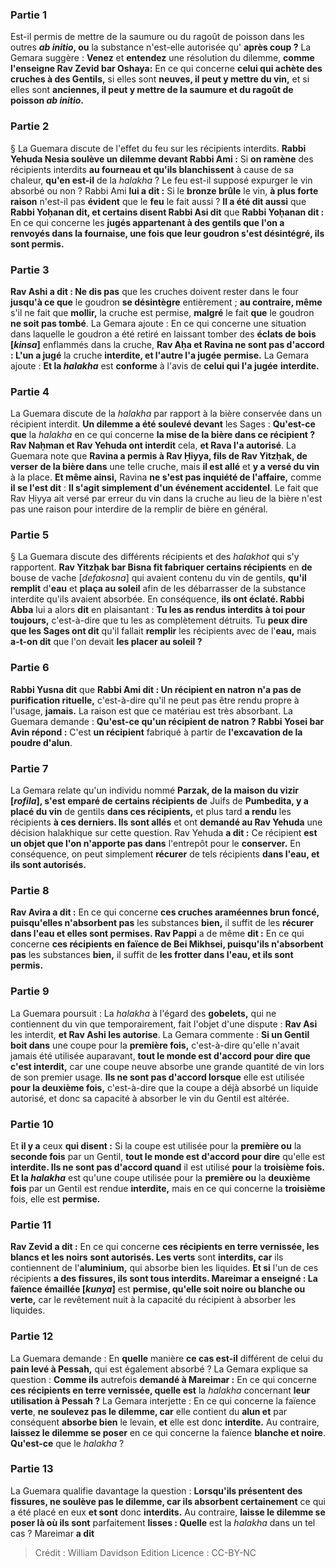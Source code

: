 
### Partie 1
Est-il permis de mettre de la saumure ou du ragoût de poisson dans les outres <b><i>ab initio</i>, ou</b> la substance n'est-elle autorisée qu' <b>après coup ?</b> La Gemara suggère : <b>Venez</b> et <b>entendez</b> une résolution du dilemme, <b>comme l'enseigne Rav Zevid bar Oshaya:</b> En ce qui concerne <b>celui qui achète des cruches à des Gentils,</b> si elles sont <b>neuves, il peut y mettre du vin,</b> et si elles sont <b>anciennes, il peut y mettre de la saumure et du ragoût de poisson <i>ab initio</i>.</b>

### Partie 2
§ La Guemara discute de l'effet du feu sur les récipients interdits. <b>Rabbi Yehuda Nesia soulève un dilemme devant Rabbi Ami :</b> Si <b>on ramène</b> des récipients interdits <b>au fourneau et qu'ils blanchissent</b> à cause de sa chaleur, <b>qu'en est-il</b> de la <i>halakha</i> ? Le feu est-il supposé expurger le vin absorbé ou non ? Rabbi Ami <b>lui a dit :</b> Si le <b>bronze brûle</b> le vin, <b>à plus forte raison</b> n'est-il pas <b>évident</b> que le <b>feu</b> le fait aussi ? <b>Il a été dit aussi</b> que <b>Rabbi Yoḥanan dit, et certains disent Rabbi Asi dit</b> que <b>Rabbi Yoḥanan dit :</b> En ce qui concerne les <b>jugés appartenant à des gentils que l'on a renvoyés dans la fournaise, une fois que leur goudron s'est désintégré, ils sont permis.</b>

### Partie 3
<b>Rav Ashi a dit : Ne dis pas</b> que les cruches doivent rester dans le four <b>jusqu'à ce que</b> le goudron <b>se désintègre</b> entièrement ; <b>au contraire, même</b> s'il ne fait que <b>mollir,</b> la cruche est permise, <b>malgré</b> le fait <b>que</b> le goudron <b>ne soit pas tombé</b>. La Gemara ajoute : En ce qui concerne une situation dans laquelle le goudron a été retiré en laissant tomber des <b>éclats de bois [<i>kinsa</i>]</b> enflammés dans la cruche, <b>Rav Aḥa et Ravina ne sont pas d'accord : L'un a jugé</b> la cruche <b>interdite, et l'autre l'a jugée</b> <b>permise.</b> La Gemara ajoute : <b>Et la <i>halakha</i></b> est <b>conforme</b> à l'avis de <b>celui qui l'a jugée</b> <b>interdite.</b>

### Partie 4
La Guemara discute de la <i>halakha</i> par rapport à la bière conservée dans un récipient interdit. <b>Un dilemme a été soulevé devant</b> les Sages : <b>Qu'est-ce que</b> la <i>halakha</i> en ce qui concerne <b>la mise de la bière dans ce récipient ? Rav Naḥman et Rav Yehuda ont interdit</b> cela, <b>et Rava l'a autorisé</b>. La Guemara note que <b>Ravina a permis à Rav Ḥiyya, fils de Rav Yitzḥak, de verser de la bière dans</b> une telle cruche, mais <b>il est allé</b> et <b>y a versé du vin</b> à la place. <b>Et même ainsi,</b> Ravina <b>ne s'est pas inquiété de l'affaire,</b> comme <b>il se l'est dit</b> : <b>Il s'agit simplement d'un événement accidentel</b>. Le fait que Rav Ḥiyya ait versé par erreur du vin dans la cruche au lieu de la bière n'est pas une raison pour interdire de la remplir de bière en général.

### Partie 5
§ La Guemara discute des différents récipients et des <i>halakhot</i> qui s'y rapportent. <b>Rav Yitzḥak bar Bisna fit fabriquer certains récipients</b> en <b>de</b> bouse de vache [<i>defakosna</i>]</b> qui avaient contenu du vin de gentils, <b>qu'il remplit</b> d'<b>eau</b> et <b>plaça au soleil</b> afin de les débarrasser de la substance interdite qu'ils avaient absorbée. En conséquence, <b>ils ont éclaté. Rabbi Abba</b> lui a alors <b>dit</b> en plaisantant : <b>Tu les as rendus interdits à toi pour toujours,</b> c'est-à-dire que tu les as complètement détruits. Tu <b>peux dire que les Sages ont dit</b> qu'il fallait <b>remplir</b> les récipients avec de l'<b>eau,</b> mais <b>a-t-on dit</b> que l'on devait <b>les placer au soleil ?</b>

### Partie 6
<b>Rabbi Yusna dit</b> que <b>Rabbi Ami dit : Un récipient en natron n'a pas de purification rituelle,</b> c'est-à-dire qu'il ne peut pas être rendu propre à l'usage, <b>jamais.</b> La raison est que ce matériau est très absorbant. La Guemara demande : <b>Qu'est-ce qu'un récipient de natron ? Rabbi Yosei bar Avin répond :</b> C'est <b>un récipient</b> fabriqué à partir de <b>l'excavation de la poudre d'alun</b>.

### Partie 7
La Gemara relate qu'un individu nommé <b>Parzak, de la maison du vizir [<i>rofila</i>], s'est emparé de certains récipients de</b> Juifs de <b>Pumbedita, y a placé du vin</b> de gentils <b>dans ces récipients,</b> et plus tard <b>a rendu</b> les récipients <b>à ces derniers. Ils sont allés</b> et ont <b>demandé au Rav Yehuda</b> une décision halakhique sur cette question. Rav Yehuda <b>a dit :</b> Ce récipient <b>est un objet que l'on n'apporte pas dans</b> l'entrepôt pour le <b>conserver.</b> En conséquence, on peut simplement <b>récurer</b> de tels récipients <b>dans l'eau, et ils sont autorisés.</b>

### Partie 8
<b>Rav Avira a dit :</b> En ce qui concerne <b>ces cruches araméennes brun foncé, puisqu'elles n'absorbent pas</b> les substances <b>bien,</b> il suffit de les <b>récurer dans l'eau et elles sont permises. Rav Pappi</b> a de même <b>dit :</b> En ce qui concerne <b>ces récipients en faïence de Bei Mikhsei, puisqu'ils n'absorbent pas</b> les substances <b>bien,</b> il suffit de <b>les frotter dans l'eau, et ils sont permis.</b>

### Partie 9
La Guemara poursuit : La <i>halakha</i> à l'égard des <b>gobelets,</b> qui ne contiennent du vin que temporairement, fait l'objet d'une dispute : <b>Rav Asi</b> les interdit, <b>et Rav Ashi les autorise</b>. La Gemara commente : <b>Si un Gentil boit dans</b> une coupe pour la <b>première fois,</b> c'est-à-dire qu'elle n'avait jamais été utilisée auparavant, <b>tout le monde est d'accord pour dire que c'est interdit,</b> car une coupe neuve absorbe une grande quantité de vin lors de son premier usage. <b>Ils ne sont pas d'accord lorsque</b> elle est utilisée <b>pour la deuxième fois,</b> c'est-à-dire que la coupe a déjà absorbé un liquide autorisé, et donc sa capacité à absorber le vin du Gentil est altérée.

### Partie 10
Et <b>il y a</b> ceux <b>qui disent :</b> Si la coupe est utilisée pour la <b>première ou</b> la <b>seconde fois</b> par un Gentil, <b>tout le monde est d'accord pour dire</b> qu'elle est <b>interdite. Ils ne sont pas d'accord quand</b> il est utilisé <b>pour</b> la <b>troisième fois. Et la <i>halakha</i></b> est qu'une coupe utilisée pour la <b>première ou</b> la <b>deuxième fois</b> par un Gentil est rendue <b>interdite,</b> mais en ce qui concerne la <b>troisième</b> fois, elle est <b>permise.</b>

### Partie 11
<b>Rav Zevid a dit :</b> En ce qui concerne <b>ces récipients en terre vernissée, les blancs et les noirs</b> <b>sont autorisés. Les verts</b> sont <b>interdits, car</b> ils contiennent de l'<b>aluminium,</b> qui absorbe bien les liquides. <b>Et si</b> l'un de ces récipients <b>a des fissures, ils sont tous interdits. Mareimar a enseigné : La faïence émaillée [<i>kunya</i>]</b> est <b>permise, qu'elle soit noire ou blanche ou verte,</b> car le revêtement nuit à la capacité du récipient à absorber les liquides.

### Partie 12
La Guemara demande : En <b>quelle</b> manière <b>ce cas est-il</b> différent de</b> celui du <b>pain levé à Pessah,</b> qui est également absorbé ? La Gemara explique sa question : <b>Comme ils</b> autrefois <b>demandé à Mareimar :</b> En ce qui concerne <b>ces récipients en terre vernissée, quelle est</b> la <i>halakha</i> concernant <b>leur utilisation à Pessah ?</b> La Gemara interjette : En ce qui concerne la faïence <b>verte</b>, <b>ne soulevez pas le dilemme, car</b> elle contient du <b>alun et</b> par conséquent <b>absorbe bien</b> le levain, <b>et</b> elle est donc <b>interdite.</b> Au contraire, <b>laissez le dilemme se poser</b> en ce qui concerne la faïence <b>blanche et noire</b>. <b>Qu'est-ce</b> que le <i>halakha</i> ?

### Partie 13
La Guemara qualifie davantage la question : <b>Lorsqu'ils présentent des fissures, ne soulève pas le dilemme, car ils absorbent certainement</b> ce qui a été placé en eux <b>et sont</b> donc <b>interdits.</b> Au contraire, <b>laisse le dilemme se poser là où ils sont</b> parfaitement <b>lisses : Quelle</b> est la <i>halakha</i> dans un tel cas ? Mareimar <b>a dit</b>

>Crédit : William Davidson Edition
>Licence : CC-BY-NC